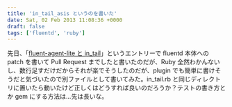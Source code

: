 ```yaml
---
title: 'in_tail_asis というのを書いた'
date: Sat, 02 Feb 2013 11:08:36 +0000
draft: false
tags: ['fluentd', 'ruby']
---
```


先日、「[fluent-agent-lite と in\_tail](/2013/01/fluent-agent-lite-と-in_tail/)」というエントリーで fluentd 本体への patch を書いて Pull Request までしたと書いたのだが、Ruby 全然わかんないし、数行足すだけだからそれが楽でそうしたのだが、plugin でも簡単に書けそうだと気づいたので別ファイルとして書いてみた。in\_tail.rb と同じディレクトリに置いたら動いたけど正しくはどうすれば良いのだろうか？テストの書き方とか gem にする方法は...先は長いな。

